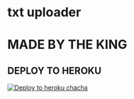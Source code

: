 # txt uploader

# MADE BY THE KING 


## DEPLOY TO HEROKU


[![Deploy to heroku chacha](https://www.herokucdn.com/deploy/button.svg)](https://dashboard.heroku.com/new?template=https://github.com/chaprilonda/chhaparitxt)
